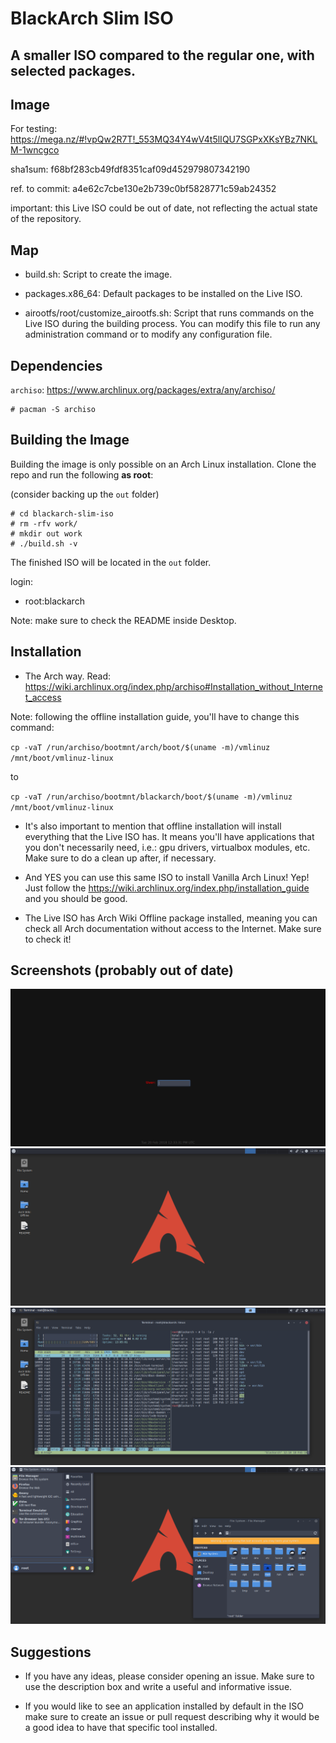 # BlackArch Slim ISO
## A smaller ISO compared to the regular one, with selected packages.

## Image

For testing:
https://mega.nz/#!vpQw2R7T!_553MQ34Y4wV4t5lIQU7SGPxXKsYBz7NKLM-1wncgco


sha1sum: f68bf283cb49fdf8351caf09d452979807342190


ref. to commit: a4e62c7cbe130e2b739c0bf5828771c59ab24352


important: this Live ISO could be out of date, not reflecting the actual state
of the repository.


## Map

- build.sh: Script to create the image.

- packages.x86_64: Default packages to be installed on the Live ISO.

- airootfs/root/customize_airootfs.sh: Script that runs commands on the Live ISO
  during the building process. You can modify this file to run any
  administration command or to modify any configuration file.

## Dependencies

`archiso`: https://www.archlinux.org/packages/extra/any/archiso/

```
# pacman -S archiso
```

## Building the Image

Building the image is only possible on an Arch Linux installation.
Clone the repo and run the following **as root**:

(consider backing up the `out` folder)

```
# cd blackarch-slim-iso
# rm -rfv work/
# mkdir out work
# ./build.sh -v
```

The finished ISO will be located in the `out` folder.

login:
- root:blackarch

Note: make sure to check the README inside Desktop.

## Installation

- The Arch way. Read: https://wiki.archlinux.org/index.php/archiso#Installation_without_Internet_access

Note: following the offline installation guide, you'll have to change this command:

`cp -vaT /run/archiso/bootmnt/arch/boot/$(uname -m)/vmlinuz /mnt/boot/vmlinuz-linux`

to

`cp -vaT /run/archiso/bootmnt/blackarch/boot/$(uname -m)/vmlinuz /mnt/boot/vmlinuz-linux`


- It's also important to mention that offline installation will install
everything that the Live ISO has. It means you'll have applications that you
don't necessarily need, i.e.: gpu drivers, virtualbox modules, etc.
Make sure to do a clean up after, if necessary.


- And YES you can use this same ISO to install Vanilla Arch Linux! Yep!
Just follow the https://wiki.archlinux.org/index.php/installation_guide and you
should be good.


- The Live ISO has Arch Wiki Offline package installed, meaning you can check
all Arch documentation without access to the Internet. Make sure to check it!

## Screenshots (probably out of date)

![login](docs/login.png)
![empty](docs/empty.png)
![fakebusy](docs/fakebusy.png)
![another fakebusy](docs/fakebusy1.png)

## Suggestions

- If you have any ideas, please consider opening an issue.
  Make sure to use the description box and write a useful and informative issue.

- If you would like to see an application installed by default in the ISO make
  sure to create an issue or pull request describing why it would be a good idea
  to have that specific tool installed.

